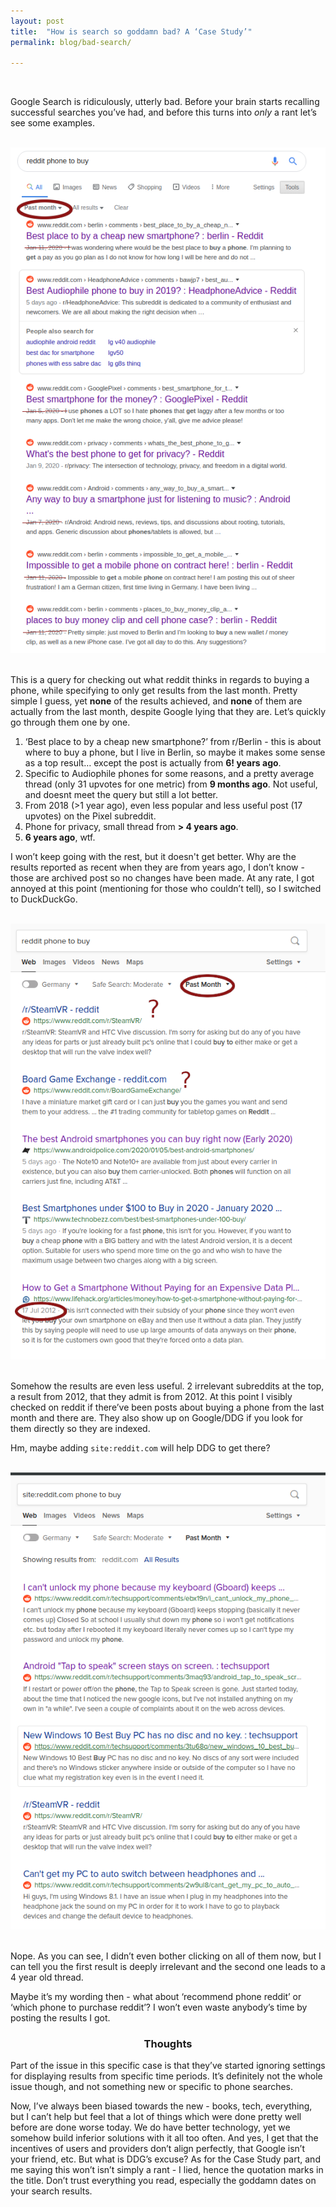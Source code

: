 ```yaml
---
layout: post
title:  "How is search so goddamn bad? A ‘Case Study’"
permalink: blog/bad-search/

---
```

<br>

Google Search is ridiculously, utterly bad. Before your brain starts recalling successful searches you’ve had, and before this turns into *only* a rant let’s see some examples.

<br>
<div style="text-align: center;"><img class="img-fluid"  src='/static/gsearch1.png'></div>
<br>

This is a query for checking out what reddit thinks in regards to buying a phone, while specifying to only get results from the last month. Pretty simple I guess, yet **none** of the results achieved, and **none** of them are actually from the last month, despite Google lying that they are. Let’s quickly go through them one by one.


1. ‘Best place to by a cheap new smartphone?’ from r/Berlin - this is about where to buy a phone, but I live in Berlin, so maybe it makes some sense as a top result… except the post is actually from **6! years ago**.
2. Specific to Audiophile phones for some reasons, and a pretty average thread (only 31 upvotes for one metric) from **9 months ago**. Not useful, and doesnt meet the query but still a lot better.
3. From 2018 (>1 year ago), even less popular and less useful post (17 upvotes) on the Pixel subreddit.
4. Phone for privacy, small thread from **> 4 years ago**.
5. **6 years ago**, wtf.


I won’t keep going with the rest, but it doesn't get better. Why are the results reported as recent when they are from years ago, I don’t know - those are archived post so no changes have been made. At any rate, I got annoyed at this point (mentioning for those who couldn’t tell), so I switched to DuckDuckGo.

<br>
<div style="text-align: center;"><img class="img-fluid" src='/static/ddgsearch1.png'></div>
<br>

Somehow the results are even less useful. 2 irrelevant subreddits at the top, a result from 2012, that they admit is from 2012. At this point I visibly checked on reddit if there’ve been posts about buying a phone from the last month and there are. They also show up on Google/DDG if you look for them directly so they are indexed.

Hm, maybe adding `site:reddit.com` will help DDG to get there? 

<br>
<div style="text-align: center;"><img class="img-fluid" src='/static/ddgsearch2.png'></div>
<br>

Nope. As you can see, I didn’t even bother clicking on all of them now, but I can tell you the first result is deeply irrelevant and the second one leads to a 4 year old thread.

Maybe it’s my wording then - what about ‘recommend phone reddit’ or ‘which phone to purchase reddit’? I won’t even waste anybody’s time by posting the results I got.


### <center>Thoughts</center>

Part of the issue in this specific case is that they’ve started ignoring settings for displaying results from specific time periods. It’s definitely not the whole issue though, and not something new or specific to phone searches.

Now, I’ve always been biased towards the new - books, tech, everything, but I can’t help but feel that a lot of things which were done pretty well before are done worse today.  We do have better technology, yet we somehow build inferior solutions with it all too often.
And yes, I get that the incentives of users and providers don’t align perfectly, that Google isn’t your friend, etc. But what is DDG’s excuse?
As for the Case Study part, and me saying this won’t isn’t simply a rant - I lied, hence the quotation marks in the title. Don’t trust everything you read, especially the goddamn dates on your search results.
